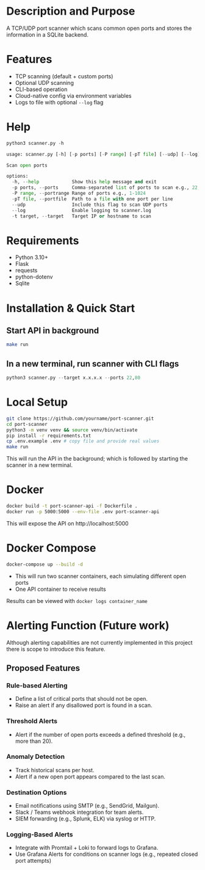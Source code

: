 # Description and Purpose
A TCP/UDP port scanner which scans common open ports and stores the information in a SQLite backend.

# Features
- TCP scanning (default + custom ports)
- Optional UDP scanning
- CLI-based operation
- Cloud-native config via environment variables
- Logs to file with optional `--log` flag

# Help
```python
python3 scanner.py -h

usage: scanner.py [-h] [-p ports] [-P range] [-pT file] [--udp] [--log] -t target

Scan open ports

options:
  -h, --help            Show this help message and exit
  -p ports, --ports     Comma-separated list of ports to scan e.g., 22,80,443
  -P range, --portrange Range of ports e.g., 1-1024
  -pT file, --portfile  Path to a file with one port per line
  --udp                 Include this flag to scan UDP ports
  --log                 Enable logging to scanner.log
  -t target, --target   Target IP or hostname to scan
```

# Requirements
- Python 3.10+
- Flask
- requests
- python-dotenv
- Sqlite

# Installation & Quick Start
## Start API in background
```bash
make run
```

## In a new terminal, run scanner with CLI flags
```python
python3 scanner.py --target x.x.x.x --ports 22,80
```


# Local Setup
```bash
git clone https://github.com/yourname/port-scanner.git
cd port-scanner
python3 -m venv venv && source venv/bin/activate
pip install -r requirements.txt
cp .env.example .env # copy file and provide real values
make run
```
This will run the API in the background; which is followed by starting the scanner in a new terminal.

# Docker
```bash
docker build -t port-scanner-api -f Dockerfile .
docker run -p 5000:5000 --env-file .env port-scanner-api
```
This will expose the API on http://localhost:5000

# Docker Compose
```bash
docker-compose up --build -d
```

- This will run two scanner containers, each simulating different open ports
- One API container to receive results

Results can be viewed with `docker logs container_name`

# Alerting Function (Future work)
Although alerting capabilities are not currently implemented in this project there is scope to introduce this feature.

## Proposed Features
### Rule-based Alerting
- Define a list of critical ports that should not be open.
- Raise an alert if any disallowed port is found in a scan.

### Threshold Alerts
- Alert if the number of open ports exceeds a defined threshold (e.g., more than 20).

### Anomaly Detection
- Track historical scans per host.
- Alert if a new open port appears compared to the last scan.

### Destination Options
- Email notifications using SMTP (e.g., SendGrid, Mailgun).
- Slack / Teams webhook integration for team alerts.
- SIEM forwarding (e.g., Splunk, ELK) via syslog or HTTP.

### Logging-Based Alerts
- Integrate with Promtail + Loki to forward logs to Grafana.
- Use Grafana Alerts for conditions on scanner logs (e.g., repeated closed port attempts)

